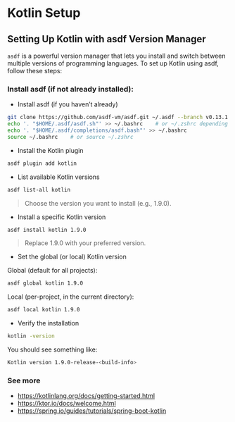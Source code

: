 # Kotlin Setup

## Setting Up Kotlin with asdf Version Manager

`asdf` is a powerful version manager that lets you install and switch between multiple versions of programming languages. To set up Kotlin using asdf, follow these steps:

### Install asdf (if not already installed):

- Install asdf (if you haven’t already)
```bash
git clone https://github.com/asdf-vm/asdf.git ~/.asdf --branch v0.13.1
echo '. "$HOME/.asdf/asdf.sh"' >> ~/.bashrc    # or ~/.zshrc depending on your shell
echo '. "$HOME/.asdf/completions/asdf.bash"' >> ~/.bashrc
source ~/.bashrc    # or source ~/.zshrc

```

- Install the Kotlin plugin

```bash
asdf plugin add kotlin
```

- List available Kotlin versions
```bash
asdf list-all kotlin
```
> Choose the version you want to install (e.g., 1.9.0).

- Install a specific Kotlin version
```bash
asdf install kotlin 1.9.0
```
> Replace 1.9.0 with your preferred version.

- Set the global (or local) Kotlin version

Global (default for all projects):

```bash
asdf global kotlin 1.9.0
```

Local (per-project, in the current directory):
```bash
asdf local kotlin 1.9.0
```

- Verify the installation
```bash
kotlin -version
```

You should see something like:

```bash
Kotlin version 1.9.0-release-<build-info>
```

### See more
- https://kotlinlang.org/docs/getting-started.html
- https://ktor.io/docs/welcome.html
- https://spring.io/guides/tutorials/spring-boot-kotlin
